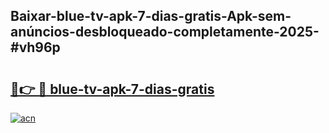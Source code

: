 ## Baixar-blue-tv-apk-7-dias-gratis-Apk-sem-anúncios-desbloqueado-completamente-2025-#vh96p

# <h2><a href="https://ainizakaria.my?title=blue-tv-apk-7-dias-gratis&ref=22M">🔗👉 🔴 blue-tv-apk-7-dias-gratis</a></h2>

[![acn](https://github.com/user-attachments/assets/0f9c940e-d8b0-45ae-aac7-cd30a18b3e1c)](https://ainizakaria.my?title=blue-tv-apk-7-dias-gratis&ref=22M)

